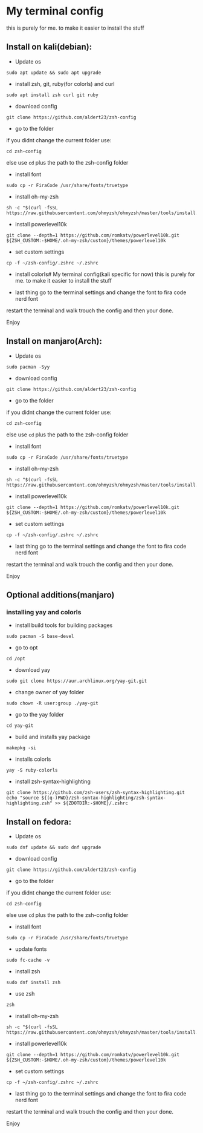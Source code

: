 # My terminal config
this is purely for me. to make it easier to install the stuff

## Install on kali(debian):


* Update os
```shell
sudo apt update && sudo apt upgrade
```
* install zsh, git, ruby(for colorls) and curl
```shell
sudo apt install zsh curl git ruby
```
* download config
```shell
git clone https://github.com/aldert23/zsh-config
```
* go to the folder

if you didnt change the current folder use:
```shell
cd zsh-config
```
else use ```cd``` plus the path to the zsh-config folder
* install font
```shell
sudo cp -r FiraCode /usr/share/fonts/truetype
```
* install oh-my-zsh
```shell
sh -c "$(curl -fsSL https://raw.githubusercontent.com/ohmyzsh/ohmyzsh/master/tools/install.sh)"
```
* install powerlevel10k
```shell
git clone --depth=1 https://github.com/romkatv/powerlevel10k.git ${ZSH_CUSTOM:-$HOME/.oh-my-zsh/custom}/themes/powerlevel10k
```

* set custom settings
```shell
cp -f ~/zsh-config/.zshrc ~/.zshrc
```

* install colorls# My terminal config(kali specific for now)
this is purely for me. to make it easier to install the stuff

* last thing
go to the terminal settings and change the font to fira code nerd font


restart the terminal and walk trouch the config and then your done.

Enjoy

## Install on manjaro(Arch):


* Update os
```shell
sudo pacman -Syy
```

* download config
```shell
git clone https://github.com/aldert23/zsh-config
```

* go to the folder

if you didnt change the current folder use:
```shell
cd zsh-config
```

else use ```cd``` plus the path to the zsh-config folder

* install font
```shell
sudo cp -r FiraCode /usr/share/fonts/truetype
```

* install oh-my-zsh
```shell
sh -c "$(curl -fsSL https://raw.githubusercontent.com/ohmyzsh/ohmyzsh/master/tools/install.sh)"
```

* install powerlevel10k
```shell
git clone --depth=1 https://github.com/romkatv/powerlevel10k.git ${ZSH_CUSTOM:-$HOME/.oh-my-zsh/custom}/themes/powerlevel10k
```

* set custom settings
```shell
cp -f ~/zsh-config/.zshrc ~/.zshrc
```

* last thing
go to the terminal settings and change the font to fira code nerd font


restart the terminal and walk trouch the config and then your done.

Enjoy

## Optional additions(manjaro)

### installing yay and colorls

* install build tools for building packages
```shell
sudo pacman -S base-devel
```

* go to opt
```shell
cd /opt
```

* download yay
```shell
sudo git clone https://aur.archlinux.org/yay-git.git
```

* change owner of yay folder
```shell
sudo chown -R user:group ./yay-git
```

* go to the yay folder
```shell
cd yay-git
```

* build and installs yay package
```shell
makepkg -si
```

* installs colorls
```shell
yay -S ruby-colorls
```

* install zsh-syntax-highlighting
```shell
git clone https://github.com/zsh-users/zsh-syntax-highlighting.git
echo "source ${(q-)PWD}/zsh-syntax-highlighting/zsh-syntax-highlighting.zsh" >> ${ZDOTDIR:-$HOME}/.zshrc
```


## Install on fedora:


* Update os
```shell
sudo dnf update && sudo dnf upgrade
```

* download config
```shell
git clone https://github.com/aldert23/zsh-config
```

* go to the folder

if you didnt change the current folder use:
```shell
cd zsh-config
```

else use ```cd``` plus the path to the zsh-config folder

* install font
```shell
sudo cp -r FiraCode /usr/share/fonts/truetype
```

* update fonts
```shell
sudo fc-cache -v
```

* install zsh
```shell
sudo dnf install zsh
```

* use zsh
```shell
zsh
```

* install oh-my-zsh
```shell
sh -c "$(curl -fsSL https://raw.githubusercontent.com/ohmyzsh/ohmyzsh/master/tools/install.sh)"
```

* install powerlevel10k
```shell
git clone --depth=1 https://github.com/romkatv/powerlevel10k.git ${ZSH_CUSTOM:-$HOME/.oh-my-zsh/custom}/themes/powerlevel10k
```

* set custom settings
```shell
cp -f ~/zsh-config/.zshrc ~/.zshrc
```

* last thing
go to the terminal settings and change the font to fira code nerd font


restart the terminal and walk trouch the config and then your done.

Enjoy
